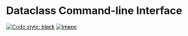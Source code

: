 # Dataclass Command-line Interface

[![Code style: black](https://img.shields.io/badge/code%20style-black-000000.svg)](https://github.com/psf/black)
[![image](https://codecov.io/gh/malte-soe/dataclass-cli/branch/master/graph/badge.svg)](https://codecov.io/gh/malte-soe/dataclass-cli)
